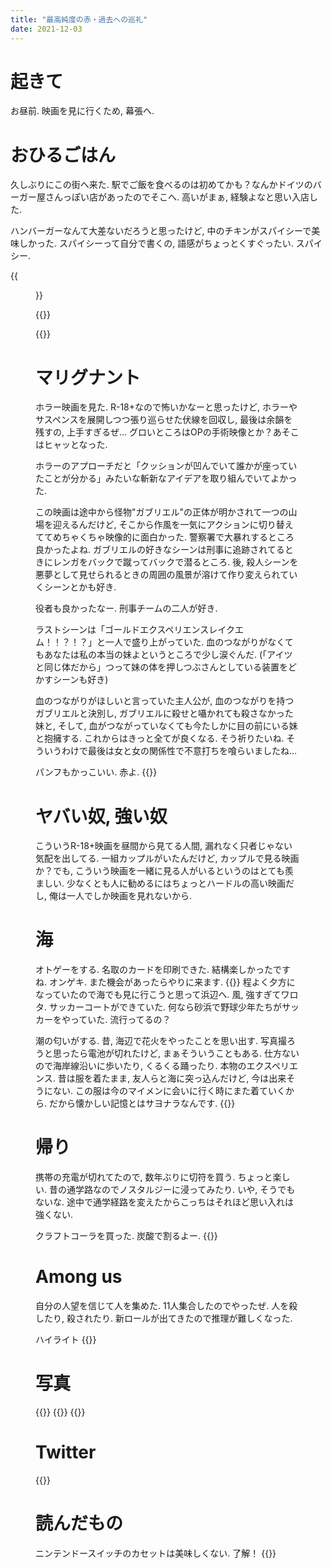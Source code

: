 ```yaml
---
title: "最高純度の赤・過去への巡礼"
date: 2021-12-03
---
```


# 起きて
お昼前. 映画を見に行くため, 幕張へ.

# おひるごはん
久しぶりにこの街へ来た. 駅でご飯を食べるのは初めてかも？なんかドイツのバーガー屋さんっぽい店があったのでそこへ. 高いがまぁ, 経験よなと思い入店した.

ハンバーガーなんて大差ないだろうと思ったけど, 中のチキンがスパイシーで美味しかった. スパイシーって自分で書くの, 語感がちょっとくすぐったい. スパイシー.

{{<figure src="/media/2021-12-03-lunch.jpeg" alt="lunch">}}

{{<tweet user="dango_bot" id="1466629329803440128">}}

{{<tweet user="dango_bot" id="1466732486290194443">}}
# マリグナント
ホラー映画を見た. R-18+なので怖いかなーと思ったけど, ホラーやサスペンスを展開しつつ張り巡らせた伏線を回収し, 最後は余韻を残すの, 上手すぎるぜ... グロいところはOPの手術映像とか？あそこはヒャッとなった.

ホラーのアプローチだと「クッションが凹んでいて誰かが座っていたことが分かる」みたいな斬新なアイデアを取り組んでいてよかった.

この映画は途中から怪物"ガブリエル"の正体が明かされて一つの山場を迎えるんだけど, そこから作風を一気にアクションに切り替えててめちゃくちゃ映像的に面白かった. 警察署で大暴れするところ良かったよね. ガブリエルの好きなシーンは刑事に追跡されてるときにレンガをバックで蹴ってバックで潜るところ. 後, 殺人シーンを悪夢として見せられるときの周囲の風景が溶けて作り変えられていくシーンとかも好き.

役者も良かったなー. 刑事チームの二人が好き.

ラストシーンは「ゴールドエクスペリエンスレイクエム！！？！？」と一人で盛り上がっていた. 血のつながりがなくてもあなたは私の本当の妹よというところで少し涙ぐんだ. (「アイツと同じ体だから」つって妹の体を押しつぶさんとしている装置をどかすシーンも好き)

血のつながりがほしいと言っていた主人公が, 血のつながりを持つガブリエルと決別し, ガブリエルに殺せと囁かれても殺さなかった妹と, そして, 血がつながっていなくても今たしかに目の前にいる妹と抱擁する. これからはきっと全てが良くなる. そう祈りたいね. そういうわけで最後は女と女の関係性で不意打ちを喰らいましたね...

パンフもかっこいい. 赤よ.
{{<tweet user="dango_bot" id="1466733774147043331">}}
# ヤバい奴, 強い奴
こういうR-18+映画を昼間から見てる人間, 漏れなく只者じゃない気配を出してる. 一組カップルがいたんだけど, カップルで見る映画か？でも, こういう映画を一緒に見る人がいるというのはとても羨ましい. 少なくとも人に勧めるにはちょっとハードルの高い映画だし, 俺は一人でしか映画を見れないから.

# 海
オトゲーをする. 名取のカードを印刷できた. 結構楽しかったですね. オンゲキ. また機会があったらやりに来ます.
{{<tweet user="dango_bot" id="1466817370522271749">}}
程よく夕方になっていたので海でも見に行こうと思って浜辺へ. 風, 強すぎてワロタ. サッカーコートができていた. 何なら砂浜で野球少年たちがサッカーをやっていた. 流行ってるの？

潮の匂いがする. 昔, 海辺で花火をやったことを思い出す. 写真撮ろうと思ったら電池が切れたけど, まぁそういうこともある. 仕方ないので海岸線沿いに歩いたり, くるくる踊ったり. 本物のエクスペリエンス. 昔は服を着たまま, 友人らと海に突っ込んだけど, 今は出来そうにない. この服は今のマイメンに会いに行く時にまた着ていくから. だから懐かしい記憶とはサヨナラなんです.
{{<tweet user="dango_bot" id="1466733426971910144">}}
# 帰り
携帯の充電が切れてたので, 数年ぶりに切符を買う. ちょっと楽しい. 昔の通学路なのでノスタルジーに浸ってみたり. いや, そうでもないな. 途中で通学経路を変えたからこっちはそれほど思い入れは強くない.

クラフトコーラを買った. 炭酸で割るよー.
{{<tweet user="dango_bot" id="1466734229635870727">}}
# Among us
自分の人望を信じて人を集めた. 11人集合したのでやったぜ. 人を殺したり, 殺されたり. 新ロールが出てきたので推理が難しくなった.

ハイライト
{{<tweet user="dango_bot" id="1466814091285401600">}}
# 写真
{{<tweet user="dango_bot" id="1466732643895382020">}}
{{<tweet user="dango_bot" id="1466733584212201473">}}
{{<tweet user="dango_bot" id="1466738681637912584">}}

# Twitter
{{<tweet user="dango_bot" id="1466768449074786304">}}

# 読んだもの
ニンテンドースイッチのカセットは美味しくない. 了解！
{{<tweet user="dango_bot" id="1466615471185494016">}}